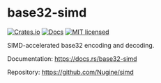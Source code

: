 # base32-simd

[![Crates.io](https://img.shields.io/crates/v/base32-simd.svg)](https://crates.io/crates/base32-simd)
[![Docs](https://docs.rs/base32-simd/badge.svg)](https://docs.rs/base32-simd/)
[![MIT licensed][mit-badge]][mit-url]

[mit-badge]: https://img.shields.io/badge/license-MIT-blue.svg
[mit-url]: ../../LICENSE

SIMD-accelerated base32 encoding and decoding.

Documentation: <https://docs.rs/base32-simd>

Repository: <https://github.com/Nugine/simd>
